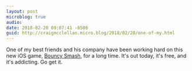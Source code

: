 ```yaml
---
layout: post
microblog: true
audio: 
date: 2018-02-20 09:07:41 -0500
guid: http://craigmcclellan.micro.blog/2018/02/20/one-of-my.html
---
```

One of my best friends and his company have been working hard on this new iOS game, [Bouncy Smash](https://itunes.apple.com/us/app/bouncy-smash/id1052650381?mt=8&uo=4&at=1l3vwJx&ct=microblog), for a long time. It's out today, it's free, and it's addicting. Go get it.
